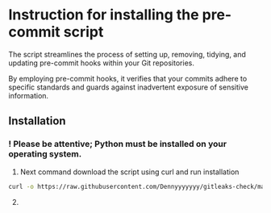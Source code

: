 # Instruction for installing the pre-commit script

The script streamlines the process of setting up, removing, tidying, and updating pre-commit hooks within your Git repositories.

By employing pre-commit hooks, it verifies that your commits adhere to specific standards and guards against inadvertent exposure of sensitive information.

## Installation

### ! Please be attentive; Python must be installed on your operating system.

1. Next command download the script using curl and run installation
```sh
curl -o https://raw.githubusercontent.com/Dennyyyyyyy/gitleaks-check/main/pre_commit_check.sh
```

2. 